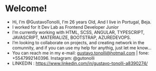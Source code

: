 # Welcome!

- Hi, I’m @GustavoTonolli, I'm 26 years Old, And I live in Portugal, Beja.
- I worked for It Dev Lab as Frontend Developer Junior
- I’m currently working with HTML, SCSS, ANGULAR, TYPESCRIPT, JAVASCRIPT, MATERIALIZE, BOOTSTRAP, AZUREDEVOPS.
- I’m looking to collaborate on projects, and creating network in the comunnity, and if you can use my help for anythig, just let me know...
- You can reach me in my e-mail: gustavo.tonolli@hotmail.com | fone: +5547992140396. Instagram: @gutonolli 
- LINKEDIN : https://www.linkedin.com/in/gustavo-tonolli-a8390274/
